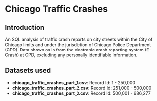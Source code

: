 # Chicago Traffic Crashes

## Introduction
An SQL analysis of traffic crash reports on city streets within the City of Chicago limits and under the jurisdiction of Chicago Police Department (CPD). Data shown as is from the electronic crash reporting system (E-Crash) at CPD, excluding any personally identifiable information. 

## Datasets used

- <strong>chicago_traffic_crashes_part_1.csv</strong>: Record Id: 1 - 250,000
- <strong>chicago_traffic_crashes_part_2.csv</strong>: Record Id: 251,000 - 500,000
- <strong>chicago_traffic_crashes_part_3.csv</strong>: Record Id: 500,001 - 686,277
